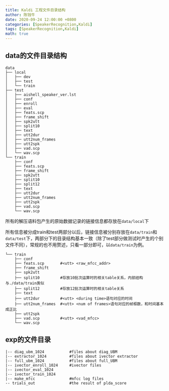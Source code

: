 ```yaml
---
title: Kaldi 工程文件目录结构
author: 陈钱牛
date: 2020-09-24 12:00:00 +0800
categories: [SpeakerRecognition,Kaldi]
tags: [SpeakerRecognition,Kaldi]
math: true
---
```


## data的文件目录结构

```shell
data 
├── local
│   ├── dev
│   ├── test
│   └── train
├── test
│   ├── aishell_speaker_ver.lst
│   ├── conf
│   ├── enroll
│   ├── eval
│   ├── feats.scp
│   ├── frame_shift
│   ├── spk2utt
│   ├── split10
│   ├── text
│   ├── utt2dur
│   ├── utt2num_frames
│   ├── utt2spk
│   ├── vad.scp
│   └── wav.scp
└── train
    ├── conf
    ├── feats.scp
    ├── frame_shift
    ├── spk2utt
    ├── split10
    ├── split12
    ├── text
    ├── utt2dur
    ├── utt2num_frames
    ├── utt2spk
    ├── vad.scp
    └── wav.scp
```

所有的解压语料包产生的原始数据记录的链接信息都存放在``data/local``下

所有信息被分成train和test两部分以后，链接信息被分别存放在``data/train``和``data/test``下，两部分下的目录结构基本一致（除了test部分做测试时产生的个别文件不同），常规的也不用赘述，只看一部分即可，以``data/train``为例。

```shell
└── train
    ├── conf		
    ├── feats.scp		#<utt> <raw_mfcc_addr>
    ├── frame_shift
    ├── spk2utt
    ├── split10			#存放10批次运算时的相关table关系，内部结构与./data/train类似
    ├── split12			#存放12批次运算时的相关table关系
    ├── text
    ├── utt2dur			#<utt> <during time>语句对应的时间
    ├── utt2num_frames	#<utt> <num of frames>语句对应的帧框数，和时间基本成正比
    ├── utt2spk			
    ├── vad.scp			#<utt> <vad_mfcc>
    └── wav.scp
```

## exp的文件目录

```shell
|-- diag_ubm_1024			#files about diag_UBM
|-- extractor_1024			#files about ivector extractor
|-- full_ubm_1024			#files about full_UBM
|-- ivector_enroll_1024		#ivector files
|-- ivector_eval_1024
|-- ivector_train_1024		
|-- make_mfcc				#mfcc log files
-- trials_out				#the result of plda_score
```
